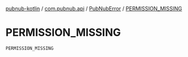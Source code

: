 [pubnub-kotlin](../../index.md) / [com.pubnub.api](../index.md) / [PubNubError](index.md) / [PERMISSION_MISSING](./-p-e-r-m-i-s-s-i-o-n_-m-i-s-s-i-n-g.md)

# PERMISSION_MISSING

`PERMISSION_MISSING`